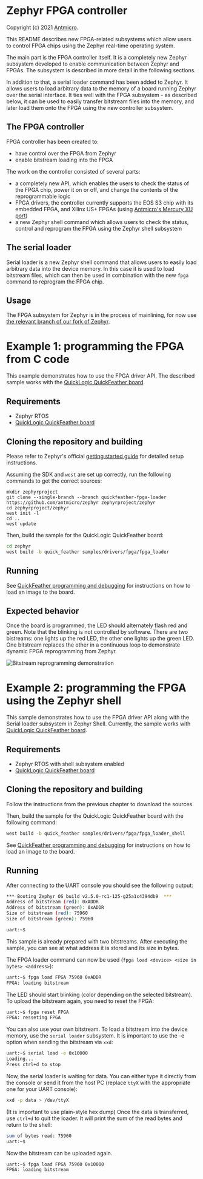# Zephyr FPGA controller

Copyright (c) 2021 [Antmicro](https://antmicro.com).

This README describes new FPGA-related subsystems which allow users to control FPGA chips using the Zephyr real-time operating system.

The main part is the FPGA controller itself.
It is a completely new Zephyr subsystem developed to enable communication between Zephyr and FPGAs.
The subsystem is described in more detail in the following sections.

In addition to that, a serial loader command has been added to Zephyr.
It allows users to load arbitrary data to the memory of a board running Zephyr over the serial interface.
It ties well with the FPGA subsystem - as described below, it can be used to easily transfer bitstream files into the memory, and later load them onto the FPGA using the new controller subsystem.

## The FPGA controller

FPGA controller has been created to:
* have control over the FPGA from Zephyr
* enable bitstream loading into the FPGA

The work on the controller consisted of several parts:
* a completely new API, which enables the users to check the status of the FPGA chip, power it on or off, and change the contents of the reprogrammable logic
* FPGA drivers, the controller currently supports the EOS S3 chip with its embedded FPGA, and Xilinx US+ FPGAs (using [Antmicro's Mercury XU port](https://github.com/zephyrproject-rtos/zephyr/tree/main/boards/arm/mercury_xu))
* a new Zephyr shell command which allows users to check the status, control and reprogram the FPGA using the Zephyr shell subsystem

## The serial loader

Serial loader is a new Zephyr shell command that allows users to easily load arbitrary data into the device memory.
In this case it is used to load bitstream files, which can then be used in combination with the new ``fpga`` command to reprogram the FPGA chip.

## Usage

The FPGA subsystem for Zephyr is in the process of mainlining, for now use [the relevant branch of our fork of Zephyr](https://github.com/antmicro/zephyr/tree/quickfeather-fpga-loader).

# Example 1: programming the FPGA from C code
This example demonstrates how to use the FPGA driver API.
The described sample works with the [QuickLogic QuickFeather board](https://github.com/QuickLogic-Corp/quick-feather-dev-board).

## Requirements
* Zephyr RTOS
* [QuickLogic QuickFeather board](https://github.com/QuickLogic-Corp/quick-feather-dev-board)

## Cloning the repository and building

Please refer to Zephyr's official [getting started guide](https://docs.zephyrproject.org/latest/getting_started/index.html) for detailed setup instructions.

Assuming the SDK and ``west`` are set up correctly, run the following commands to get the correct sources:
```
mkdir zephyrproject
git clone --single-branch --branch quickfeather-fpga-loader https://github.com/antmicro/zephyr zephyrproject/zephyr
cd zephyrproject/zephyr
west init -l
cd ..
west update
```

Then, build the sample for the QuickLogic QuickFeather board:

```bash
cd zephyr
west build -b quick_feather samples/drivers/fpga/fpga_loader
```

## Running
See [QuickFeather programming and debugging](https://docs.zephyrproject.org/latest/boards/arm/quick_feather/doc/index.html#programming-and-debugging) for instructions on how to load an image to the board.

## Expected behavior

Once the board is programmed, the LED should alternately flash red and green.
Note that the blinking is not controlled by software. There are two bistreams: one lights up the red LED, the other one lights up the green LED.
One bitstream replaces the other in a continuous loop to demonstrate dynamic FPGA reprogramming from Zephyr.

![Bitstream reprogramming demonstration](https://user-images.githubusercontent.com/8438531/119640404-dcedda00-be18-11eb-8a16-49004a82d76f.gif)

# Example 2: programming the FPGA using the Zephyr shell

This sample demonstrates how to use the FPGA driver API along with the Serial loader subsystem in Zephyr Shell.
Currently, the sample works with [QuickLogic QuickFeather board](https://github.com/QuickLogic-Corp/quick-feather-dev-board).

## Requirements

* Zephyr RTOS with shell subsystem enabled
* [QuickLogic QuickFeather board](https://github.com/QuickLogic-Corp/quick-feather-dev-board)

## Cloning the repository and building

Follow the instructions from the previous chapter to download the sources.

Then, build the sample for the QuickLogic QuickFeather board with the following command:
```bash
west build -b quick_feather samples/drivers/fpga/fpga_loader_shell
```

See [QuickFeather programming and debugging](https://docs.zephyrproject.org/latest/boards/arm/quick_feather/doc/index.html#programming-and-debugging) for instructions on how to load an image to the board.

## Running
After connecting to the UART console you should see the following output:

```bash
*** Booting Zephyr OS build v2.5.0-rc1-125-g25a1c4394db9  ***
Address of bitstream (red): 0xADDR
Address of bitstream (green): 0xADDR
Size of bitstream (red): 75960
Size of bitstream (green): 75960

uart:~$
```
This sample is already prepared with two bitstreams.
After executing the sample, you can see at what address it is stored and its size in bytes.

The FPGA loader command can now be used (`fpga load <device> <size in bytes> <address>`):
```bash
uart:~$ fpga load FPGA 75960 0xADDR
FPGA: loading bitstream
```
The LED should start blinking (color depending on the selected bitstream).
To upload the bitstream again, you need to reset the FPGA:

```bash
uart:~$ fpga reset FPGA
FPGA: resseting FPGA
```
You can also use your own bitstream.
To load a bitstream into the device memory, use the `serial loader` subsystem.
It is important to use the -e option when sending the bitstream via `xxd`:
```bash
uart:~$ serial load -e 0x10000
Loading...
Press ctrl+d to stop
```
Now, the serial loader is waiting for data.
You can either type it directly from the console or send it from the host PC (replace `ttyX` with the appropriate one for your UART console):
```bash
xxd -p data > /dev/ttyX
```
(It is important to use plain-style hex dump)
Once the data is transferred, use `ctrl+d` to quit the loader.
It will print the sum of the read bytes and return to the shell:
```bash
sum of bytes read: 75960
uart:~$
```
Now the bitstream can be uploaded again.
```bash
uart:~$ fpga load FPGA 75960 0x10000
FPGA: loading bitstream
```
